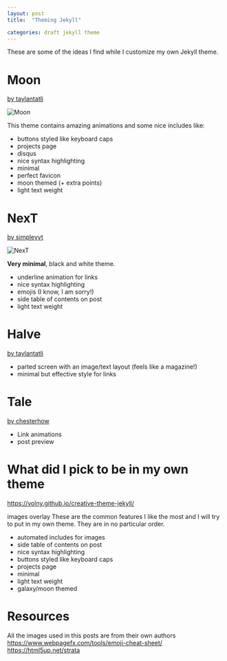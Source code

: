 ```yaml
---
layout: post
title:  "Theming Jekyll"

categories: draft jekyll theme
---
```

These are some of the ideas I find while I customize my own Jekyll theme.

# Moon
[by taylantatli](http://taylantatli.github.io/Moon/)

![Moon](https://cloud.githubusercontent.com/assets/754514/14509720/61c61058-01d6-11e6-93ab-0918515ecd56.png)

This theme contains amazing animations and some nice includes like:

* buttons styled like keyboard caps
* projects page
* disqus
* nice syntax highlighting
* minimal
* perfect favicon
* moon themed (+ extra points)
* light text weight

# NexT
[by simpleyyt](https://simpleyyt.github.io/jekyll-theme-next/)

![NexT](http://iissnan.com/nexus/next/desktop-sidebar-toc.png)

**Very minimal**, black and white theme.

* underline animation for links
* nice syntax highlighting
* emojis (I know, I am sorry!)
* side table of contents on post
* light text weight

# Halve
[by taylantatli](https://taylantatli.github.io/Halve)

* parted screen with an image/text layout (feels like a magazine!)
* minimal but effective style for links

# Tale
[by chesterhow](https://chesterhow.github.io/tale/)

* Link animations
* post preview
# What did I pick to be in my own theme

https://volny.github.io/creative-theme-jekyll/

images overlay
These are the common features I like the most and I will try to put in my own theme. They are in no particular order.

* automated includes for images
* side table of contents on post
* nice syntax highlighting
* buttons styled like keyboard caps
* projects page
* minimal
* light text weight
* galaxy/moon themed

# Resources
All the images used in this posts are from their own authors
https://www.webpagefx.com/tools/emoji-cheat-sheet/
https://html5up.net/strata
